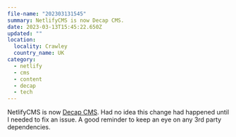 ```yaml
---
file-name: "202303131545"
summary: NetlifyCMS is now Decap CMS.
date: 2023-03-13T15:45:22.650Z
updated: ""
location:
  locality: Crawley
  country_name: UK
category:
  - netlify
  - cms
  - content
  - decap
  - tech
---
```

NetlifyCMS is now [Decap CMS](https://decapcms.org/). Had no idea this change had happened until I needed to fix an issue. A good reminder to keep an eye on any 3rd party dependencies.